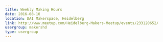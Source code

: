 ```yaml
---
title: Weekly Making Hours
date: 2016-08-10
location: DAI Makerspace, Heidelberg
link: http://www.meetup.com/Heidelberg-Makers-Meetup/events/233120652/
usergroup: makershd
type: usergroup
---
```

